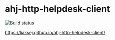 # ahj-http-helpdesk-client

[![Build status](https://ci.appveyor.com/api/projects/status/rfw4ow75aem1fsht?svg=true)](https://ci.appveyor.com/project/Liaksej/ahj-forms-2)

https://liaksej.github.io/ahj-http-helpdesk-client/


